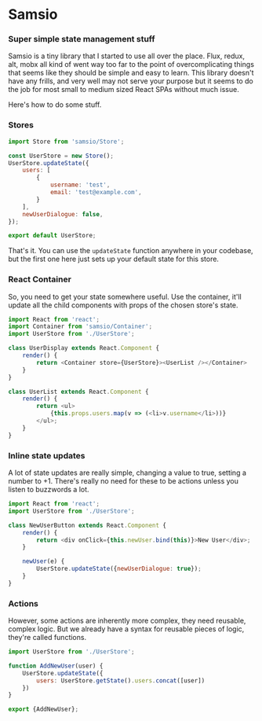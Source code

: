 # Samsio
### Super simple state management stuff

Samsio is a tiny library that I started to use all over the place. Flux, redux, alt, mobx all kind of went way too far to the point of overcomplicating things that seems like they should be simple and easy to learn. This library doesn't have any frills, and very well may not serve your purpose but it seems to do the job for most small to medium sized React SPAs without much issue.

Here's how to do some stuff.

### Stores
```javascript
import Store from 'samsio/Store';

const UserStore = new Store();
UserStore.updateState({
    users: [
        {
            username: 'test',
            email: 'test@example.com',
        }
    ],
    newUserDialogue: false,
});

export default UserStore;
```

That's it. You can use the `updateState` function anywhere in your codebase, but the first one here just sets up your default state for this store.

### React Container
So, you need to get your state somewhere useful. Use the container, it'll update all the child components with props of the chosen store's state.
```javascript
import React from 'react';
import Container from 'samsio/Container';
import UserStore from './UserStore';

class UserDisplay extends React.Component {
    render() {
        return <Container store={UserStore}><UserList /></Container>
    }
}

class UserList extends React.Component {
    render() {
        return <ul>
            {this.props.users.map(v => (<li>v.username</li>))}
        </ul>;
    }
}
```

### Inline state updates
A lot of state updates are really simple, changing a value to true, setting a number to +1. There's really no need for these to be actions unless you listen to buzzwords a lot.
```javascript
import React from 'react';
import UserStore from './UserStore';

class NewUserButton extends React.Component {
    render() {
        return <div onClick={this.newUser.bind(this)}>New User</div>;
    }

    newUser(e) {
        UserStore.updateState({newUserDialogue: true});
    }
}
```

### Actions
However, some actions are inherently more complex, they need reusable, complex logic. But we already have a syntax for reusable pieces of logic, they're called functions.
```javascript
import UserStore from './UserStore';

function AddNewUser(user) {
    UserStore.updateState({
        users: UserStore.getState().users.concat([user])
    })
}

export {AddNewUser};
```
